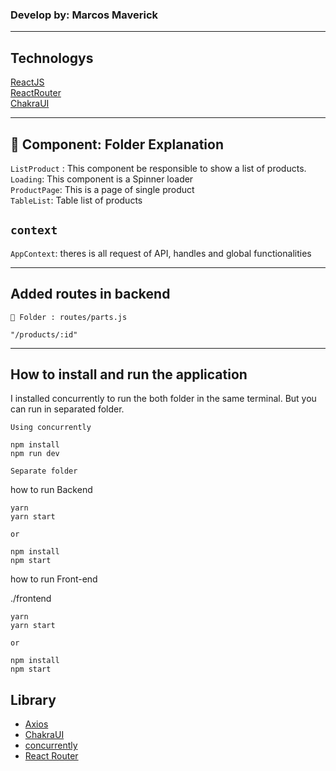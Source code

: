 ### Develop by: Marcos Maverick
---

## Technologys
[ReactJS](https://pt-br.reactjs.org/)<br>
[ReactRouter](https://reactrouter.com/)<br>
[ChakraUI](https://chakra-ui.com/)

---
## 📁 Component: Folder Explanation

`ListProduct` : This component be responsible to show a list of products.<br>
`Loading`: This component is a Spinner loader<br>
`ProductPage`: This is a page of single product<br>
`TableList`: Table list of products<br>

`context`
 -
 `AppContext`: theres is all request of API, handles and global functionalities

---
## Added routes in backend

`📁 Folder : routes/parts.js`
```
"/products/:id"
```
---
## How to install and run the application

I installed concurrently to run the both folder in the same terminal. But you can run in separated folder.

`Using concurrently`
```
npm install
npm run dev
```


`Separate folder`

how to run Backend
```
yarn
yarn start

or

npm install
npm start
```

how to run Front-end

./frontend
```
yarn
yarn start

or

npm install
npm start
```

## Library

- [Axios](https://www.npmjs.com/package/axios)
- [ChakraUI](https://chakra-ui.com/)
- [concurrently](https://www.npmjs.com/package/concurrently)
- [React Router](https://reactrouter.com/)
